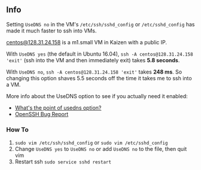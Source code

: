 ## Info
Setting `UseDNS no` in the VM's `/etc/ssh/sshd_config` or `/etc/sshd_config` has made it much faster to ssh into VMs.

centos@128.31.24.158 is a m1.small VM in Kaizen with a public IP.

With `UseDNS yes` (the default in Ubuntu 16.04), `ssh -A centos@128.31.24.158 'exit'` 
(ssh into the VM and then immediately exit) takes **5.8 seconds**.

With `UseDNS no`, `ssh -A centos@128.31.24.158 'exit'` takes **248 ms**. 
So changing this option shaves 5.5 seconds off the time it takes me to ssh into a VM.

More info about the UseDNS option to see if you actually need it enabled:
 -  [What's the point of usedns option?](http://unix.stackexchange.com/questions/56941/what-is-the-point-of-sshd-usedns-option)
 -  [OpenSSH Bug Report](https://bugs.launchpad.net/ubuntu/+source/openssh/+bug/424371)

### How To
 1. `sudo vim /etc/ssh/sshd_config` or `sudo vim /etc/sshd_config`
 1. Change `UseDNS yes` to `UseDNS no` or add `UseDNS no` to the file, then quit vim
 1. Restart ssh `sudo service sshd restart`
